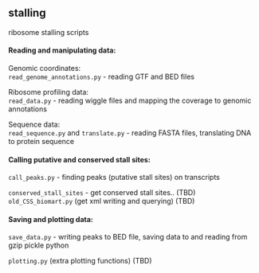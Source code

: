 ## stalling ##

ribosome stalling scripts


#### Reading and manipulating data:

Genomic coordinates:  
   `read_genome_annotations.py` - reading GTF and BED files  

Ribosome profiling data:  
   `read_data.py` - reading wiggle files and mapping the coverage to genomic annotations  

Sequence data:  
   `read_sequence.py` and `translate.py` - reading FASTA files, translating DNA to protein sequence  


#### Calling putative and conserved stall sites:

   `call_peaks.py` - finding peaks (putative stall sites) on transcripts  

   `conserved_stall_sites` - get conserved stall sites.. (TBD)  
   `old_CSS_biomart.py` (get xml writing and querying) (TBD)


#### Saving and plotting data:

   `save_data.py` - writing peaks to BED file, saving data to and reading from gzip pickle python  

   `plotting.py` (extra plotting functions) (TBD)  
